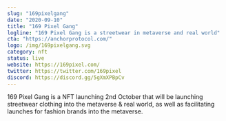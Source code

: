 ```yaml
---
slug: "169pixelgang"
date: "2020-09-10"
title: "169 Pixel Gang"
logline: "169 Pixel Gang is a streetwear in metaverse and real world"
cta: "https://anchorprotocol.com/"
logo: /img/169pixelgang.svg
category: nft
status: live
website: https://169pixel.com/
twitter: https://twitter.com/169pixel
discord: https://discord.gg/5gXmXPBpCv
---
```


169 Pixel Gang is a NFT launching 2nd October that will be launching streetwear clothing into the metaverse & real world, as well as facilitating launches for fashion brands into the metaverse.
